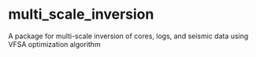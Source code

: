 # multi_scale_inversion
A package for multi-scale inversion of cores, logs, and seismic data using VFSA optimization algorithm
